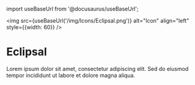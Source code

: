 import useBaseUrl from '@docusaurus/useBaseUrl';

<img src={useBaseUrl('/img/Icons/Eclipsal.png')} alt="Icon" align="left" style={{width: 60}} />
# Eclipsal

Lorem ipsum dolor sit amet, consectetur adipiscing elit. Sed do eiusmod tempor incididunt ut labore et dolore magna aliqua.
